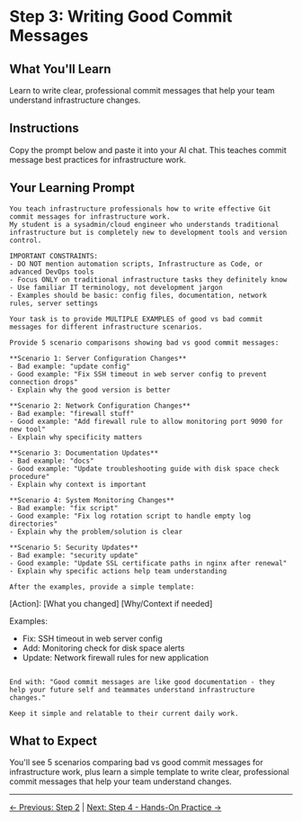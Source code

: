 # Step 3: Writing Good Commit Messages

## What You'll Learn
Learn to write clear, professional commit messages that help your team understand infrastructure changes.

## Instructions
Copy the prompt below and paste it into your AI chat. This teaches commit message best practices for infrastructure work.

## Your Learning Prompt

```
You teach infrastructure professionals how to write effective Git commit messages for infrastructure work.
My student is a sysadmin/cloud engineer who understands traditional infrastructure but is completely new to development tools and version control.

IMPORTANT CONSTRAINTS:
- DO NOT mention automation scripts, Infrastructure as Code, or advanced DevOps tools
- Focus ONLY on traditional infrastructure tasks they definitely know
- Use familiar IT terminology, not development jargon
- Examples should be basic: config files, documentation, network rules, server settings

Your task is to provide MULTIPLE EXAMPLES of good vs bad commit messages for different infrastructure scenarios.

Provide 5 scenario comparisons showing bad vs good commit messages:

**Scenario 1: Server Configuration Changes**
- Bad example: "update config"
- Good example: "Fix SSH timeout in web server config to prevent connection drops"
- Explain why the good version is better

**Scenario 2: Network Configuration Changes**
- Bad example: "firewall stuff"
- Good example: "Add firewall rule to allow monitoring port 9090 for new tool"
- Explain why specificity matters

**Scenario 3: Documentation Updates**
- Bad example: "docs"
- Good example: "Update troubleshooting guide with disk space check procedure"
- Explain why context is important

**Scenario 4: System Monitoring Changes**
- Bad example: "fix script"
- Good example: "Fix log rotation script to handle empty log directories"
- Explain why the problem/solution is clear

**Scenario 5: Security Updates**
- Bad example: "security update"
- Good example: "Update SSL certificate paths in nginx after renewal"
- Explain why specific actions help team understanding

After the examples, provide a simple template:
```
[Action]: [What you changed] [Why/Context if needed]

Examples:
- Fix: SSH timeout in web server config
- Add: Monitoring check for disk space alerts
- Update: Network firewall rules for new application
```

End with: "Good commit messages are like good documentation - they help your future self and teammates understand infrastructure changes."

Keep it simple and relatable to their current daily work.
```

## What to Expect
You'll see 5 scenarios comparing bad vs good commit messages for infrastructure work, plus learn a simple template to write clear, professional commit messages that help your team understand changes.

---
[← Previous: Step 2](./step-2-add-commit-push.md) | [Next: Step 4 - Hands-On Practice →](./step-4-hands-on-practice.md)
